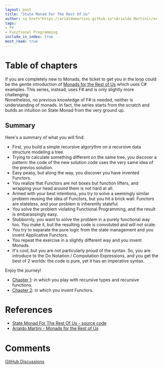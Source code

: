 ```yaml
---
layout: post
title: "State Monad For The Rest Of Us"
author: <a href="https://arialdomartini.github.io">Arialdo Martini</a>
tags:
- F#
- Functional Programming
include_in_index: true
most_read: true
---
```

<!--more-->
# Table of chapters
If you are completely new to Monads, the ticket to get you in the loop
could be the gentle introduction of [Monads for the Rest of
Us][monads-for-the-rest-of-us] which uses C# examples. This series,
instead, uses F# and is only slightly more challenging.  
Nonetheless, no previous knowledge of F# is needed, neither is
understanding of monads. In fact, the series starts from the scratch
and builds an intuition on State Monad from the very ground up.

## Summary
Here's a summary of what you will find:

* First, you build a simple recursive algorythm on a
  recursive data structure modeling a tree.
* Trying to calculate something different on the same tree,
  you discover a pattern: the code of the new solution code uses the
  very same idea of the previos solution. 
* Easy peasy, but along the way, you discover you have invented
  Functors.
* You realize that Functors are not boxes but function lifters, and
  wrapping your head around them is not hard at all.
* Armed with your best intentions, you try to solve a seemingly
  similar problem reusing the idea of Functors, but you hit a brick
  wall: Functors are stateless, and your problem is inherently
  stateful.
* You solve the problem violating Functional Programming, and the
  result is embarassingly easy.
* Stubbornly, you want to solve the problem in a purely functional way
  too. You make it, but the resulting code is convoluted and will not
  scale.
* You try to separate the pure logic from the state management and you
  invent Applicative Functors.
* You repeat the exercise in a slightly different way and you invent
  Monads. 
* It's cool, but you are not particularly proud of the syntax. So, you
  are introduce to the Do Notation / Computation Expressions, and you
  get the best of 2 worlds: the code is pure, yet it has an imperative
  syntax.


Enjoy the journey!


* [Chapter 1](state-monad-for-the-rest-of-us-1): in which you play with recursive types and recursive functions.
* [Chapter 2](state-monad-for-the-rest-of-us-2): in which you invent Functors.

# References

* [State Monad For The Rest Of Us - source code][source-code]
* [Arialdo Martini - Monads for the Rest of Us][monads-for-the-rest-of-us]

[source-code]: https://github.com/arialdomartini/state-monad-for-the-rest-of-us
[monads-for-the-rest-of-us]: https://arialdomartini.github.io/monads-for-the-rest-of-us

# Comments
[GitHub Discussions](https://github.com/arialdomartini/arialdomartini.github.io/discussions/30)
